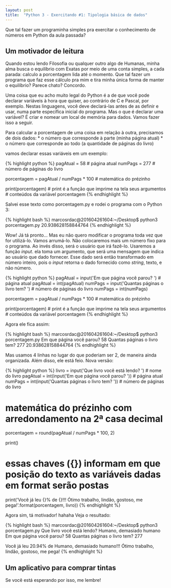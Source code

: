 ```yaml
---
layout: post
title:  "Python 3 - Exercitando #1: Tipologia básica de dados"
---
```


Que tal fazer um programinha simples pra exercitar o conhecimento de números em Python da aula passada?

## Um motivador de leitura

Quando estou lendo Filosofia ou qualquer outro algo de Humanas, minha alma busca o equilíbrio com Exatas por meio de uma conta simples, a cada parada: calculo a porcentagem lida até o momento. Que tal fazer um programa que faz esse cálculo pra mim e tira minha única forma de manter o equilíbrio? Parece chato? Concordo.

Uma coisa que eu acho muito legal do Python é a de que você pode declarar variáveis à hora que quiser, ao contrário de C e Pascal, por exemplo. Nestas linguagens, você deve declará-las antes de as definir e usar, numa parte específica inicial do programa. Mas o que é declarar uma variável? É criar e nomear um local de memória para dados. Vamos fazer isso a seguir.

Para calcular a porcentagem de uma coisa em relação à outra, precisamos de dois dados:
    * o número que corresponde à parte (minha página atual)
    * o número que corresponde ao todo (a quantidade de páginas do livro)

vamos declarar essas variáveis em um exemplo:

{% highlight python %}
pagAtual = 58  # página atual
numPags = 277  # número de páginas do livro

porcentagem = pagAtual / numPags * 100  # matemática do prézinho

print(porcentagem)  # print é a função que imprime na tela seus argumentos
                    # conteúdos da variável porcentagem 
{% endhighlight %}

Salvei esse texto como porcentagem.py e rodei o programa com o Python 3:

{% highlight bash %}
marcosrdac@201604261604:~/Desktop$ python3 porcentagem.py 
20.938628158844764
{% endhighlight %}

Wow! Já tá pronto... Mas eu não quero modificar o programa toda vez que for utilizá-lo. Vamos arrumá-lo. Não colocaremos mais um número fixo para o programa. Ao invés disso, será o usuário que irá fazê-lo. Usaremos a função *input*. ela toma um argumento, que será uma mensagem que indica ao usuário que dado fornecer. Esse dado será então transformado em número inteiro, pois o *input* retorna o dado fornecido como *string*, texto, e não número.

{% highlight python %}
pagAtual = input('Em que página você parou? ')    # página atual
pagAtual = int(pagAtual)
numPags = input('Quantas páginas o livro tem? ')  # número de páginas do livro
numPags = int(numPags)

porcentagem = pagAtual / numPags * 100  # matemática do prézinho

print(porcentagem)  # print é a função que imprime na tela seus argumentos
                    # conteúdos da variável porcentagem 
{% endhighlight %}

Agora ele fica assim:

{% highlight bash %}
marcosrdac@201604261604:~/Desktop$ python3 porcentagem.py 
Em que página você parou? 58
Quantas páginas o livro tem? 277
20.938628158844764
{% endhighlight %}

Mas usamos 4 linhas no lugar do que poderiam ser 2, de maneira ainda organizada. Além disso, ele está feio. Nova versão:

{% highlight python %}
livro = input('Que livro você está lendo? ')      # nome do livro
pagAtual = int(input('Em que página você parou? '))    # página atual
numPags = int(input('Quantas páginas o livro tem? '))  # número de páginas do livro

# matemática do prézinho com arredondamento na 2ª casa decimal
porcentagem = round(pagAtual / numPags * 100, 2)

print()

# essas chaves ({}) informam em que posição do texto as variáveis dadas em format serão postas
print('Você já leu {}% de {}!!! Ótimo trabalho, lindão, gostoso, me pega!'.format(porcentagem, livro))
{% endhighlight %}

Agora sim, tá motivador! hahaha
Veja o resultado:

{% highlight bash %}
marcosrdac@201604261604:~/Desktop$ python3 porcentagem.py 
Que livro você está lendo? Humano, demasiado humano
Em que página você parou? 58
Quantas páginas o livro tem? 277

Você já leu 20.94% de Humano, demasiado humano!!! Ótimo trabalho, lindão, gostoso, me pega!
{% endhighlight %}


## Um aplicativo para comprar tintas

Se você está esperando por isso, me lembre!
